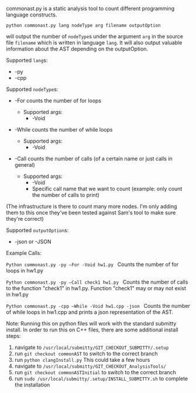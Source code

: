 
commonast.py is a static analysis tool to count different programming language constructs.

```
python commonast.py lang nodeType arg filename outputOption 
```
will output the number of ```nodeType```s under the argument ```arg``` in the source file ```filename``` which is written in language ```lang```. It will also output valuable information about the AST depending on the outputOption. 

Supported ```lang```s: 
* -py 
* -cpp 


Supported ```nodeType```s: 
* -For counts the number of for loops
    * Supported args:  
        * -Void 
        
* -While counts the number of while loops
    * Supported args:  
        * -Void 
        
* -Call counts the number of calls (of a certain name or just calls in general)
    * Supported args:  
        * -Void 
        * Specific call name that we want to count (example: only count the number of calls to print) 

(The infrastructure is there to count many more nodes. I'm only adding them to this once they've been tested against Sam's tool to make sure they're correct) 

Supported ```outputOption```s: 
* -json or -JSON 

Example Calls: 

```Python commonast.py -py –For -Void hw1.py ```
Counts the number of for loops in hw1.py 

```Python commonast.py -py –Call check1 hw1.py ```
Counts the number of calls to the function "check1" in hw1.py. Function "check1" may or may not exist in hw1.py 

```Python commonast.py -cpp –While -Void hw1.cpp -json ```
Counts the number of while loops in hw1.cpp and prints a json representation of the AST.  


Note: Running this on python files will work with the standard submitty install. In order to run this on C++ files, there are some additional install steps:
1. navigate to ```/usr/local/submitty/GIT_CHECKOUT_SUBMITTY/.setup```
2. run ```git checkout commonAST``` to switch to the correct branch
3. run ```python clangInstall.py``` This could take a few hours
4. navigate to ```/usr/local/submitty/GIT_CHECKOUT_AnalysisTools/```
5. run ```git checkout commonASTInitial``` to switch to the correct branch
6. run ```sudo /usr/local/submitty/.setup/INSTALL_SUBMITTY.sh``` to complete the installation
